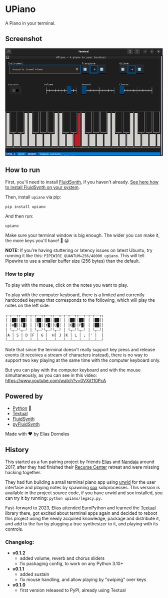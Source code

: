 # UPiano

A Piano in your terminal.


## Screenshot

 ![](./screenshot-upiano.png)


## How to run

First, you'll need to install [FluidSynth](https://www.fluidsynth.org/), if you haven't already. [See here how to install FluidSynth on your system](https://github.com/FluidSynth/fluidsynth/wiki/Download).

Then, install `upiano` via pip:

    pip install upiano

And then run:

    upiano

Make sure your terminal window is big enough.
The wider you can make it, the more keys you'll have! 🎹 😀

**NOTE:** If you're having stuttering or latency issues on latest Ubuntu, try
running it like this: `PIPEWIRE_QUANTUM=256/48000 upiano`. This will tell
Pipewire to use a smaller buffer size (256 bytes) than the default.

### How to play

To play with the mouse, click on the notes you want to play.

To play with the computer keyboard, there is a limited and currently hardcoded
keymap that corresponds to the following, which will play the notes on the left side:

    ┌─┬──┬┬──┬─┬─┬──┬┬──┬┬──┬─┬─┬──┬┬──┬─┬─┬──┬┐
    │ │██││██│ │ │██││██││██│ │ │██││██│ │ │██││
    │ │W█││E█│ │ │T█││Y█││U█│ │ │O█││P█│ │ │██││
    │ └┬─┘└┬─┘ │ └┬─┘└┬─┘└┬─┘ │ └┬─┘└┬─┘ │ └┬─┘│
    │A │ S │ D │F │ G │  H│ J │K │ L │ ; │' │  │
    └──┴───┴───┴──┴───┴───┴───┴──┴───┴───┴──┴──┘

Note that since the terminal doesn't really support key press and release events (it receives a stream of characters instead), there is no way to support two key playing at the same time with the computer keyboard only.

But you can play with the computer keyboard and with the mouse simultaneously, as you can see in this video: https://www.youtube.com/watch?v=0VXit110PcA

## Powered by

* [Python](https://www.python.org) 🐍
* [Textual](https://textual.textualize.io/)
* [FluidSynth](https://github.com/FluidSynth/fluidsynth)
* [pyFluidSynth](https://github.com/nwhitehead/pyfluidsynth)

Made with ❤️  by Elias Dorneles


## History

This started as a fun pairing project by friends
[Elias](https://github.com/eliasdorneles) and
[Nandaja](https://github.com/nandajavarma) around 2017, after they had
finished their [Recurse Center](https://recurse.com) retreat and were missing
hacking together.

They had fun building a small terminal piano app using
[urwid](https://urwid.org) for the user interface and playing notes by spawning
[sox](https://sox.sourceforge.net) subprocesses. This version is available in
the project source code, if you have urwid and sox installed, you can try it by
running: `python upiano/legacy.py`.

Fast-forward to 2023, Elias attended EuroPython and learned the
[Textual](https://textual.textualize.io) library there, got excited about
terminal apps again and decided to reboot this project using the newly acquired
knowledge, package and distribute it, and add to the fun by plugging a true
synthesizer to it, and playing with its controls.


### Changelog:

* **v0.1.2**
    * added volume, reverb and chorus sliders
    * fix packaging config, to work on any Python 3.10+
* **v0.1.1**
    * added sustain
    * fix mouse handling, and allow playing by "swiping" over keys
* **v0.1.0**
    * first version released to PyPI, already using Textual
